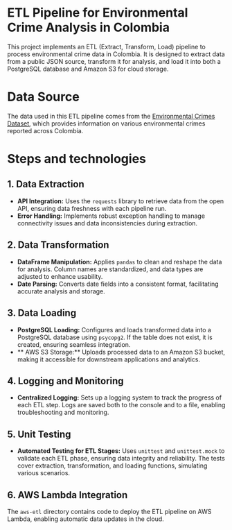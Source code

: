 # ETL Pipeline for Environmental Crime Analysis in Colombia
This project implements an ETL (Extract, Transform, Load) pipeline to process environmental crime data in Colombia. It is designed to extract data from a public JSON source, transform it for analysis, and load it into both a PostgreSQL database and Amazon S3 for cloud storage.

# Data Source
The data used in this ETL pipeline comes from the [Environmental Crimes Dataset](https://www.datos.gov.co/Seguridad-y-Defensa/DELITOS-CONTRA-EL-MEDIO-AMBIENTE/9zck-qfvc/about_data), which provides information on various environmental crimes reported across Colombia.

# Steps and technologies
## 1. Data Extraction
  * **API Integration:** Uses the ```requests``` library to retrieve data from the open API, ensuring data freshness with each pipeline run.
  * **Error Handling:** Implements robust exception handling to manage connectivity issues and data inconsistencies during extraction.

## 2. Data Transformation
  * **DataFrame Manipulation:** Applies ```pandas``` to clean and reshape the data for analysis. Column names are standardized, and data types are adjusted to enhance usability.
  * **Date Parsing:** Converts date fields into a consistent format, facilitating accurate analysis and storage.

## 3. Data Loading
  * **PostgreSQL Loading:** Configures and loads transformed data into a PostgreSQL database using ```psycopg2```. If the table does not exist, it is created, ensuring seamless integration.
  * ** AWS S3 Storage:** Uploads processed data to an Amazon S3 bucket, making it accessible for downstream applications and analytics.

## 4. Logging and Monitoring
  * **Centralized Logging:** Sets up a logging system to track the progress of each ETL step. Logs are saved both to the console and to a file, enabling troubleshooting and monitoring.

## 5. Unit Testing
  * **Automated Testing for ETL Stages:** Uses ```unittest``` and ```unittest.mock``` to validate each ETL phase, ensuring data integrity and reliability. The tests cover extraction, transformation, and loading functions, simulating various scenarios.

## 6. AWS Lambda Integration
The ```aws-etl``` directory contains code to deploy the ETL pipeline on AWS Lambda, enabling automatic data updates in the cloud.

